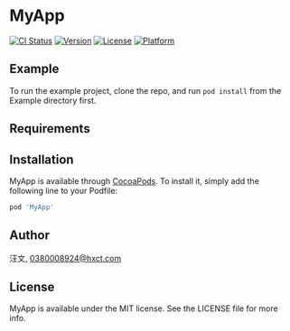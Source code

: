 # MyApp

[![CI Status](https://img.shields.io/travis/汪文/MyApp.svg?style=flat)](https://travis-ci.org/汪文/MyApp)
[![Version](https://img.shields.io/cocoapods/v/MyApp.svg?style=flat)](https://cocoapods.org/pods/MyApp)
[![License](https://img.shields.io/cocoapods/l/MyApp.svg?style=flat)](https://cocoapods.org/pods/MyApp)
[![Platform](https://img.shields.io/cocoapods/p/MyApp.svg?style=flat)](https://cocoapods.org/pods/MyApp)

## Example

To run the example project, clone the repo, and run `pod install` from the Example directory first.

## Requirements

## Installation

MyApp is available through [CocoaPods](https://cocoapods.org). To install
it, simply add the following line to your Podfile:

```ruby
pod 'MyApp'
```

## Author

汪文, 0380008924@hxct.com

## License

MyApp is available under the MIT license. See the LICENSE file for more info.
